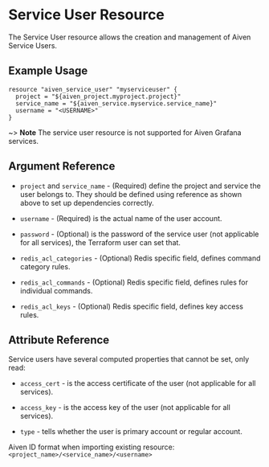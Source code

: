 # Service User Resource

The Service User resource allows the creation and management of Aiven Service Users.

## Example Usage

```hcl
resource "aiven_service_user" "myserviceuser" {
  project = "${aiven_project.myproject.project}"
  service_name = "${aiven_service.myservice.service_name}"
  username = "<USERNAME>"
}
```

~> **Note** The service user resource is not supported for Aiven Grafana services.

## Argument Reference

* `project` and `service_name` - (Required) define the project and service the user belongs to. They should be defined
  using reference as shown above to set up dependencies correctly.

* `username` - (Required) is the actual name of the user account.

* `password` - (Optional) is the password of the service user (not applicable for all services), the Terraform user can
  set that.

* `redis_acl_categories` - (Optional) Redis specific field, defines command category rules.

* `redis_acl_commands` - (Optional) Redis specific field, defines rules for individual commands.

* `redis_acl_keys` - (Optional) Redis specific field, defines key access rules.

## Attribute Reference

Service users have several computed properties that cannot be set, only read:

* `access_cert` - is the access certificate of the user (not applicable for all services).

* `access_key` - is the access key of the user (not applicable for all services).

* `type` - tells whether the user is primary account or regular account.

Aiven ID format when importing existing resource: `<project_name>/<service_name>/<username>`